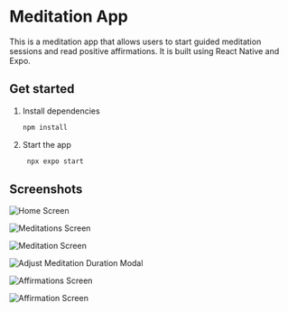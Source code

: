 # Meditation App

This is a meditation app that allows users to start guided meditation sessions and read positive affirmations. It is built using React Native and Expo.

## Get started

1. Install dependencies

   ```bash
   npm install
   ```

2. Start the app

   ```bash
    npx expo start
   ```

## Screenshots

![Home Screen](assets/screenshots/home.png)

![Meditations Screen](assets/screenshots/meditations.png)

![Meditation Screen](assets/screenshots/meditation.png)

![Adjust Meditation Duration Modal](assets/screenshots/adjust-duration.png)

![Affirmations Screen](assets/screenshots/affirmations.png)

![Affirmation Screen](assets/screenshots/affirmation.png)
